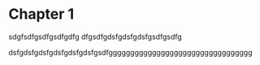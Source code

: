 # Chapter 1
sdgfsdfgsdfgsdfgdfg
dfgsdfgdsfgdsfgdsfgsdfgsdfg

dsfgdsfgdsfgdsfgdsfgdsfgsdfggggggggggggggggggggggggggggggggg

